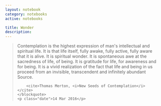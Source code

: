 ```yaml
---
layout: notebook
category: notebooks
active: notebooks

title: Wonder
description:
---
```


<!--<div class="note"></div>-->

<div class="note">
	<blockquote>
		<p>Contemplation is the highest expression of man's intellectual and spiritual life. It is that life itself, fully awake, fully active, fully aware that it is alive. It is spiritual wonder. It is spontaneous awe at the sacredness of life, of being. It is gratitude for life, for awareness and for being. It is a vivid realization of the fact that life and being in us proceed from an invisible, transcendent and infinitely abundant Source.</p>

		<cite>Thomas Merton, <i>New Seeds of Contemplation</i></cite>
	</blockquote>
	<p class="date">14 Mar 2016</p>
</div>